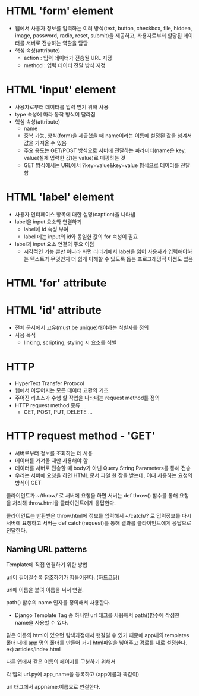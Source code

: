 # HTML 'form' element

- 웹에서 사용자 정보를 입력하는 여러 방식(text, button, checkbox, file, hidden, image, password, radio, reset, submit)을 제공하고, 사용자로부터 할당된 데이터를 서버로 전송하는 역할을 담당
- 핵심 속성(attribute)
  - action : 입력 데이터가 전송될 URL 지정
  - method : 입력 데이터 전달 방식 지정

# HTML 'input' element

- 사용자로부터 데이터를 입력 받기 위해 사용
- type 속성에 따라 동작 방식이 달라짐
- 핵심 속성(attribute)
  - name
  - 중복 가능, 양식(form)을 제출했을 때 name이라는 이름에 설정된 값을 넘겨서 값을 가져올 수 있음
  - 주요 용도는 GET/POST 방식으로 서버에 전달하는 파라미터(name은 key, value(실제 입력한 값)는 value)로 매핑하는 것
  - GET 방식에서는 URL에서 ?key=value&key=value 형식으로 데이터를 전달함



# HTML 'label' element

- 사용자 인터페이스 항목에 대한 설명(caption)을 나타냄
- label을 input 요소와 연결하기
  - label에 id 속성 부여
  - label 에는 input의 id와 동일한 값의 for 속성이 필요
- label과 input 요소 연결의 주요 이점
  - 시각적인 기능 뿐만 아니라 화면 리더기에서 label을 읽어 사용자가 입력해야하는 텍스트가 무엇인지 더 쉽게 이해할 수 있도록 돕는 프로그래밍적 이점도 있음

# HTML 'for' attribute

# HTML 'id' attribute

- 전체 문서에서 고유(must be unique)해야하는 식별자를 정의
- 사용 목적
  - linking, scripting, styling 시 요소를 식별

# HTTP

- HyperText Transfer Protocol
- 웹에서 이루어지는 모든 데이터 교환의 기초
- 주어진 리소스가 수행 할 작업을 나타내는 request method를 정의
- HTTP request method 종류
  - GET, POST, PUT, DELETE ...

# HTTP request method - 'GET'

- 서버로부터 정보를 조회하는 데 사용
- 데이터를 가져올 때만 사용해야 함
- 데이터를 서버로 전송할 때 body가 아닌 Query String Parameters를 통해 전송
- 우리는 서버에 요청을 하면 HTML 문서 파일 한 장을 받는데, 이때 사용하는 요청의 방식이 GET



클라이언트가 ~/throw/ 로 서버에 요청을 하면 서버는  def throw() 함수를 통해 요청을 처리해 throw.html을 클라이언트에게 응답한다. 

클라이언트는 반환받은 throw.html에 정보를 입력해서 ~/catch/? 로 입력정보를 다시 서버에 요청하고 서버는 def catch(request)를 통해 결과를 클라이언트에게 응답으로 전달한다.



## Naming URL patterns

Template에 직접 연결하기 위한 방법

url이 길어질수록 참조하기가 힘들어진다. (하드코딩)

url에 이름을 붙여 이름을 써서 연결.

path() 함수의 name 인자를 정의해서 사용한다.

- Django Template Tag 중 하나인 url 태그를 사용해서 path()함수에 작성한 name을 사용할 수 있다.



같은 이름의 html이 있으면 탐색과정에서 햇갈릴 수 있기 때문에 app내의 templates 폴더 내에 app 명의 폴더를 만들어 거기 html파일을 넣어주고 경로를 새로 설정한다. ex) articles/index.html



다른 앱에서 같은 이름의 페이지를 구분하기 위해서

각 앱의 url.py에 app_name을 등록하고 (app이름과 똑같이)

url 태그에서 appname:이름으로 연결한다.